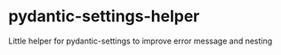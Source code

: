 # pydantic-settings-helper
Little helper for pydantic-settings to improve error message and nesting
